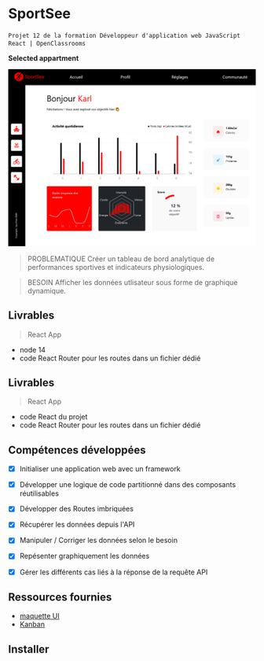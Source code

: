 # SportSee

    Projet 12 de la formation Développeur d'application web JavaScript React | OpenClassrooms 

**Selected appartment**

<kbd>![selected appartment](./sportSee.png)</kbd>

> PROBLEMATIQUE
Créer un tableau de bord analytique de performances sportives et indicateurs physiologiques.

> BESOIN
Afficher les données utlisateur sous forme de graphique dynamique.

## Livrables

> React App
- node 14
- code React Router pour les routes dans un fichier dédié

## Livrables

> React App
- code React du projet
- code React Router pour les routes dans un fichier dédié

## Compétences développées

- [x] Initialiser une application web avec un framework
- [x] Développer une logique de code partitionné dans des composants réutilisables
- [x] Développer des Routes imbriquées

- [x] Récupérer les données depuis l'API
- [x] Manipuler / Corriger les données selon le besoin
- [x] Repésenter graphiquement les données
- [x] Gérer les différents cas liés à la réponse de la requête API


## Ressources fournies

- [maquette UI](https://www.figma.com/file/BMomGVZqLZb811mDMShpLu/UI-design-Sportify-FR?node-id=0%3A1)
- [Kanban](https://www.notion.so/Tableau-de-bord-SportSee-6686aa4b5f44417881a4884c9af5669e)

## Installer
